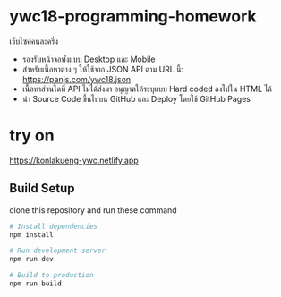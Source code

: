 # ywc18-programming-homework
เว็บไซค์คนละครึ่ง
- รองรับหน้าจอทั้งแบบ Desktop และ Mobile
- สำหรับเนื้อหาต่าง ๆ ให้ใช้จาก JSON API ตาม URL นี้: https://panjs.com/ywc18.json
- เนื้อหาส่วนใดที่ API ไม่ได้ส่งมา อนุญาตให้ระบุแบบ Hard coded ลงไปใน HTML ได้
- นำ Source Code ขึ้นไปบน GitHub และ Deploy โดยใช้ GitHub Pages

# try on
https://konlakueng-ywc.netlify.app

## Build Setup
clone this repository and run these command
```bash
# Install dependencies
npm install

# Run development server
npm run dev

# Build to production
npm run build
```
